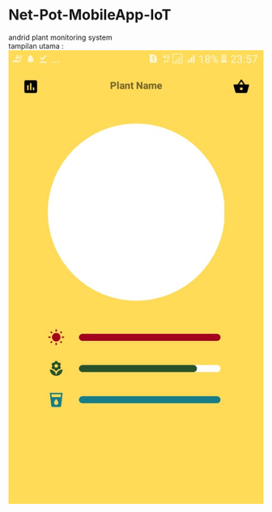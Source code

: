 # Net-Pot-MobileApp-IoT
andrid plant monitoring system <br>
tampilan utama : <br>
![UI](https://github.com/ayogaan/Net-Pot-MobileApp-IoT/blob/master/ui.jpg)
